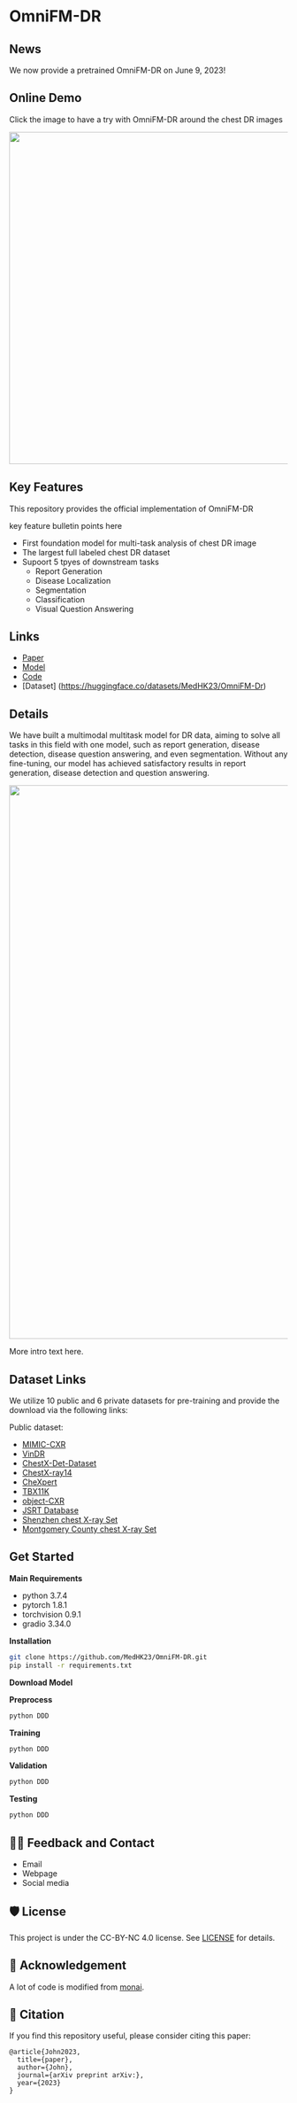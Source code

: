 # OmniFM-DR

## News
We now provide a pretrained OmniFM-DR on June 9, 2023! 

## Online Demo
Click the image to have a try with OmniFM-DR around the chest DR images

<!-- Insert a pipeline of your algorithm here if got one -->
<div align="center">
    <a href="https://medhk23.github.io/OmniFM-DR-demo/"><img width="600px" height="auto" src="https://github.com/MedHK23/OmniFM-DR/blob/main/demo.gif"></a>
</div>


## Key Features

This repository provides the official implementation of OmniFM-DR

key feature bulletin points here
- First foundation model for multi-task analysis of chest DR image
- The largest full labeled chest DR dataset
- Supoort 5 tpyes of downstream tasks
    - Report Generation
    - Disease Localization
    - Segmentation
    - Classification
    - Visual Question Answering

## Links

- [Paper](https://arxiv.org/abs/2311.01092)
- [Model](https://)
- [Code](https://)
- [Dataset] (https://huggingface.co/datasets/MedHK23/OmniFM-Dr)
<!-- [Code] may link to your project at your institute>


<!-- give a introduction of your project -->
## Details

 We have built a multimodal multitask model for DR data, aiming to solve all tasks in this field with one model, such as report generation, disease detection, disease question answering, and even segmentation. Without any fine-tuning, our model has achieved satisfactory results in report generation, disease detection and question answering.

<!-- Insert a pipeline of your algorithm here if got one -->
<div align="center">
    <a href="https://847656a535c7a29317.gradio.live/"><img width="1000px" height="auto" src="https://github.com/MedHK23/OmniFM-DR/blob/main/diagram.png"></a>
</div>

More intro text here.


## Dataset Links

We utilize 10 public and 6 private datasets for pre-training and provide the download via the following links:

Public dataset: 

- [MIMIC-CXR](https://physionet.org/content/mimic-cxr/2.0.0/)
- [VinDR](https://www.kaggle.com/c/vinbigdata-chest-xray-abnormalities-detection/data)
- [ChestX-Det-Dataset](https://github.com/Deepwise-AILab/ChestX-Det-Dataset)
- [ChestX-ray14]( https://nihcc.app.box.com/v/ChestXray-NIHCC)
- [CheXpert]( https://stanfordmlgroup.github.io/competitions/chexpert/)
- [TBX11K](https://www.kaggle.com/datasets/vbookshelf/tbx11k-simplified)
- [object-CXR]( https://github.com/hlk-1135/object-CXR)
- [JSRT Database]( http://db.jsrt.or.jp/eng.php)
- [Shenzhen chest X-ray Set]( https://www.ncbi.nlm.nih.gov/pmc/articles/PMC4256233/)
- [Montgomery County chest X-ray Set]( https://www.ncbi.nlm.nih.gov/pmc/articles/PMC4256233/)

## Get Started

**Main Requirements**  

- python 3.7.4
- pytorch 1.8.1
- torchvision 0.9.1
- gradio 3.34.0


**Installation**
```bash
git clone https://github.com/MedHK23/OmniFM-DR.git
pip install -r requirements.txt
```

**Download Model**


**Preprocess**
```bash
python DDD
```


**Training**
```bash
python DDD
```


**Validation**
```bash
python DDD
```


**Testing**
```bash
python DDD
```

## 🙋‍♀️ Feedback and Contact

- Email
- Webpage 
- Social media


## 🛡️ License

This project is under the CC-BY-NC 4.0 license. See [LICENSE](LICENSE) for details.

## 🙏 Acknowledgement

A lot of code is modified from [monai](https://github.com/Project-MONAI/MONAI).

## 📝 Citation

If you find this repository useful, please consider citing this paper:
```
@article{John2023,
  title={paper},
  author={John},
  journal={arXiv preprint arXiv:},
  year={2023}
}
```

